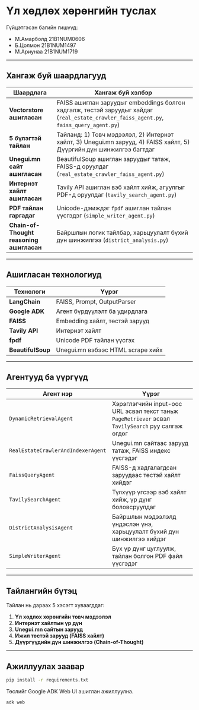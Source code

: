 # Үл хөдлөх хөрөнгийн туслах

Гүйцэтгэсэн багийн гишүүд: 
- М.Амарболд 21B1NUM0606
- Б.Цолмон 21B1NUM1497
- М.Ариунаа 21B1NUM1719

---

## Хангаж буй шаардлагууд

| Шаардлага | Хангаж буй хэлбэр |
|-----------|-------------------|
| **Vectorstore ашигласан** | FAISS ашиглан заруудыг embeddings болгон хадгалж, төстэй заруудыг хайдаг (`real_estate_crawler_faiss_agent.py`, `faiss_query_agent.py`) |
| **5 бүлэгтэй тайлан** | Тайланд: 1) Товч мэдээлэл, 2) Интернэт хайлт, 3) Unegui.mn зарууд, 4) FAISS хайлт, 5) Дүүргийн дүн шинжилгээ багтдаг |
| **Unegui.mn сайт ашигласан** | BeautifulSoup ашиглан заруудыг татаж, FAISS-д оруулдаг (`real_estate_crawler_faiss_agent.py`) |
| **Интернэт хайлт ашигласан** | Tavily API ашиглан вэб хайлт хийж, агуулгыг PDF-д оруулдаг (`tavily_search_agent.py`) |
| **PDF тайлан гаргадаг** | Unicode-дэмждэг `fpdf` ашиглан тайлан үүсгэдэг (`simple_writer_agent.py`) |
| **Chain-of-Thought reasoning ашигласан** | Байршлын логик тайлбар, харьцуулалт бүхий дүн шинжилгээ (`district_analysis.py`) |

---

## Ашигласан технологиуд

| Технологи | Үүрэг |
|-----------|------|
| **LangChain** | FAISS, Prompt, OutputParser |
| **Google ADK** | Агент бүрдүүлэлт ба удирдлага |
| **FAISS** | Embedding хайлт, төстэй зарууд |
| **Tavily API** | Интернэт хайлт |
| **fpdf** | Unicode PDF тайлан үүсгэх |
| **BeautifulSoup** | Unegui.mn вэбээс HTML scrape хийх |

---

## Агентууд ба үүргүүд

| Агент нэр | Үүрэг |
|-----------|------|
| `DynamicRetrievalAgent` | Хэрэглэгчийн input-оос URL эсвэл текст таньж `PageRetriever` эсвэл `TavilySearch` руу салгаж өгдөг |
| `RealEstateCrawlerAndIndexerAgent` | Unegui.mn сайтаас зарууд татаж, FAISS индекс үүсгэдэг |
| `FaissQueryAgent` | FAISS-д хадгалагдсан заруудаас төстэй хайлт хийдэг |
| `TavilySearchAgent` | Түлхүүр үгсээр вэб хайлт хийж, үр дүнг боловсруулдаг |
| `DistrictAnalysisAgent` | Байршлын мэдээлэлд үндэслэн үнэ, харьцуулалт бүхий дүн шинжилгээ хийдэг |
| `SimpleWriterAgent` | Бүх үр дүнг цуглуулж, тайлан болгон PDF файл үүсгэдэг |

---

## Тайлангийн бүтэц

Тайлан нь дараах 5 хэсэгт хуваагддаг:

1. **Үл хөдлөх хөрөнгийн товч мэдээлэл**
2. **Интернэт хайлтын үр дүн**
3. **Unegui.mn сайтын зарууд**
4. **Ижил төстэй зарууд (FAISS хайлт)**
5. **Дүүргүүдийн дүн шинжилгээ (Chain-of-Thought)**

---

## Ажиллуулах заавар

```bash
pip install -r requirements.txt
```

Төслийг Google ADK Web UI ашиглан ажиллуулна.

```bash
adk web
```